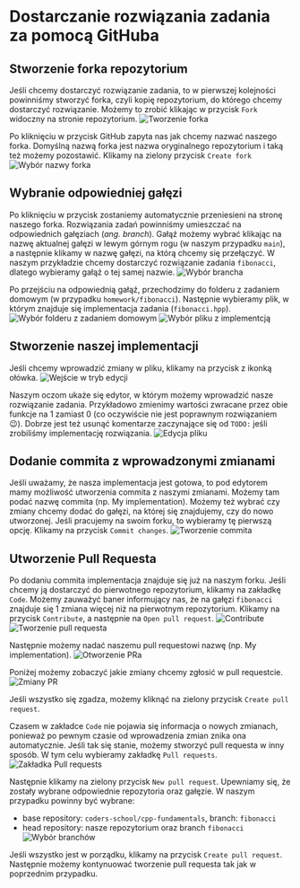 # Dostarczanie rozwiązania zadania za pomocą GitHuba
## Stworzenie forka repozytorium
Jeśli chcemy dostarczyć rozwiązanie zadania, to w pierwszej kolejności powinniśmy stworzyć forka, czyli kopię repozytorium, do którego chcemy dostarczyć rozwiązanie. Możemy to zrobić klikając w przycisk `Fork` widoczny na stronie repozytorium.
![Tworzenie forka](img/fork.png)

Po kliknięciu w przycisk GitHub zapyta nas jak chcemy nazwać naszego forka. Domyślną nazwą forka jest nazwa oryginalnego repozytorium i taką też możemy pozostawić. Klikamy na zielony przycisk `Create fork`
![Wybór nazwy forka](img/fork_2.png)

## Wybranie odpowiedniej gałęzi
Po kliknięciu w przycisk zostaniemy automatycznie przeniesieni na stronę naszego forka.
Rozwiązania zadań powinniśmy umieszczać na odpowiednich gałęziach (*ang. branch*).
Gałąź możemy wybrać klikając na nazwę aktualnej gałęzi w lewym górnym rogu (w naszym przypadku `main`), a następnie klikamy w nazwę gałęzi, na którą chcemy się przełączyć.
W naszym przykładzie chcemy dostarczyć rozwiązanie zadania `fibonacci`, dlatego wybieramy gałąź o tej samej nazwie.
![Wybór brancha](img/branch_selection.png)

Po przejściu na odpowiednią gałąź, przechodzimy do folderu z zadaniem domowym (w przypadku `homework/fibonacci`).
Następnie wybieramy plik, w którym znajduje się implementacja zadania (`fibonacci.hpp`).
![Wybór folderu z zadaniem domowym](img/directory_selection.png)
![Wybór pliku z implementcją](img/file_selection.png)

## Stworzenie naszej implementacji
Jeśli chcemy wprowadzić zmiany w pliku, klikamy na przycisk z ikonką ołówka.
![Wejście w tryb edycji](img/edit.png)

Naszym oczom ukaże się edytor, w którym możemy wprowadzić nasze rozwiązanie zadania.
Przykładowo zmienimy wartości zwracane przez obie funkcje na 1 zamiast 0 (co oczywiście nie jest poprawnym rozwiązaniem 😉). Dobrze jest też usunąć komentarze zaczynające się od `TODO:` jeśli zrobiliśmy implementację rozwiązania.
![Edycja pliku](img/edited_file.png)

## Dodanie commita z wprowadzonymi zmianami
Jeśli uważamy, że nasza implementacja jest gotowa, to pod edytorem mamy możliwość utworzenia commita z naszymi zmianami.
Możemy tam podać nazwę commita (np. My implementation).
Możemy też wybrać czy zmiany chcemy dodać do gałęzi, na której się znajdujemy, czy do nowo utworzonej.
Jeśli pracujemy na swoim forku, to wybieramy tę pierwszą opcję. Klikamy na przycisk `Commit changes`.
![Tworzenie commita](img/commit.png)

## Utworzenie Pull Requesta
Po dodaniu commita implementacja znajduje się już na naszym forku.
Jeśli chcemy ją dostarczyć do pierwotnego repozytorium, klikamy na zakładkę `Code`.
Możemy zauważyć baner informujący nas, że na gałęzi `fibonacci` znajduje się 1 zmiana więcej niż na pierwotnym repozytorium.
Klikamy na przycisk `Contribute`, a następnie na `Open pull request`.
![Contribute](img/contribute.png)
![Tworzenie pull requesta](img/open_pr.png)

Następnie możemy nadać naszemu pull requestowi nazwę (np. My implementation).
![Otworzenie PRa](img/pr_opening.png)

Poniżej możemy zobaczyć jakie zmiany chcemy zgłosić w pull requestcie.
![Zmiany PR](img/pr_changes.png)

Jeśli wszystko się zgadza, możemy kliknąć na zielony przycisk `Create pull request`.

Czasem w zakładce `Code` nie pojawia się informacja o nowych zmianach, ponieważ po pewnym czasie od wprowadzenia zmian znika ona automatycznie.
Jeśli tak się stanie, możemy stworzyć pull requesta w inny sposób.
W tym celu wybieramy zakładkę `Pull requests`.
![Zakładka Pull requests](img/pull_request.png)

Następnie klikamy na zielony przycisk `New pull request`.
Upewniamy się, że zostały wybrane odpowiednie repozytoria oraz gałęzie.
W naszym przypadku powinny być wybrane:
* base repository: `coders-school/cpp-fundamentals`, branch: `fibonacci`
* head repository: nasze repozytorium oraz branch `fibonacci`
![Wybór branchów](img/branch_pr_select.png)

Jeśli wszystko jest w porządku, klikamy na przycisk `Create pull request`.
Następnie możemy kontynuować tworzenie pull requesta tak jak w poprzednim przypadku.
